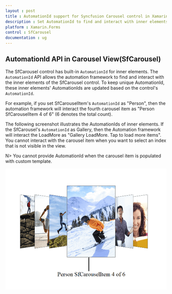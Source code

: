 ```yaml
---
layout : post
title : AutomationId support for Syncfusion Carousel control in Xamarin.Forms
description : Set AutomationId to find and interact with inner elements in Carousel
platform : Xamarin.Forms
control : SfCarousel
documentation : ug
---
```


## AutomationId API in Carousel View(SfCarousel)

The SfCarousel control has built-in `AutomationId` for inner elements. The `AutomationId` API allows the automation framework to find and interact with the inner elements of the SfCarousel control. To keep unique AutomationId, these inner elements' AutomationIds are updated based on the control's `AutomationId`.

 For example, if you set SfCarouselItem's `AutomationId` as "Person", then the automation framework will interact the fourth carousel item as "Person SfCarouselItem 4 of 6" (6 denotes the total count). 
 
 The following screenshot illustrates the AutomationIds of inner elements. If the SfCarousel's `AutomationId` as Gallery, then the Automation framework will interact the LoadMore as "Gallery LoadMore. Tap to load more items". You cannot interact with the carousel item when you want to select an index that is not visible in the view.

 N> You cannot provide AutomationId when the carousel item is populated with custom template.

![AutomationId Image](images/AutomationId.png)
